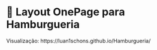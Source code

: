 <h1>🍔 Layout OnePage para Hamburgueria</h1>
<p>Visualização: https://luan1schons.github.io/Hamburgueria/</p>
